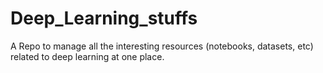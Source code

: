 # Deep_Learning_stuffs
A Repo to manage all the interesting resources (notebooks, datasets, etc) related to deep learning at one place.
